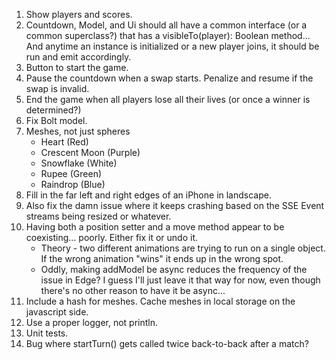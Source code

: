 1. Show players and scores.
2. Countdown, Model, and Ui should all have a common interface (or a common superclass?) that has a visibleTo(player): Boolean method...
   And anytime an instance is initialized or a new player joins, it should be run and emit accordingly.
3. Button to start the game.
4. Pause the countdown when a swap starts. Penalize and resume if the swap is invalid.
5. End the game when all players lose all their lives (or once a winner is determined?)
6. Fix Bolt model.
7. Meshes, not just spheres
    * Heart (Red)
    * Crescent Moon (Purple)
    * Snowflake (White)
    * Rupee (Green)
    * Raindrop (Blue)
8. Fill in the far left and right edges of an iPhone in landscape.
9. Also fix the damn issue where it keeps crashing based on the SSE Event streams being resized or whatever.
10. Having both a position setter and a move method appear to be coexisting... poorly. Either fix it or undo it.
    * Theory - two different animations are trying to run on a single object. If the wrong animation "wins" it ends up in the wrong spot.
    * Oddly, making addModel be async reduces the frequency of the issue in Edge? I guess I'll just leave it that way for now, even though there's no other reason to have it be async...
11. Include a hash for meshes. Cache meshes in local storage on the javascript side.
12. Use a proper logger, not println.
13. Unit tests.
14. Bug where startTurn() gets called twice back-to-back after a match?
